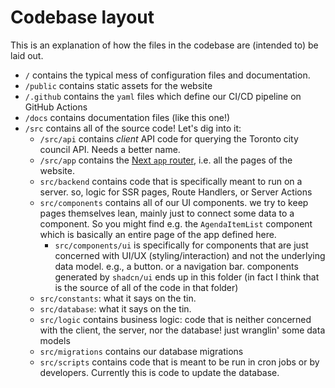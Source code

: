 # Codebase layout

This is an explanation of how the files in the codebase are (intended to) be laid out.

- `/` contains the typical mess of configuration files and documentation.
- `/public` contains static assets for the website
- `/.github` contains the `yaml` files which define our CI/CD pipeline on GitHub Actions
- `/docs` contains documentation files (like this one!)
- `/src` contains all of the source code! Let's dig into it:
  - `/src/api` contains _client_ API code for querying the Toronto city council API. Needs a better name.
  - `/src/app` contains the [Next `app` router](https://nextjs.org/docs/app), i.e. all the pages of the website.
  - `src/backend` contains code that is specifically meant to run on a server. so, logic for SSR pages, Route Handlers, or Server Actions
  - `src/components` contains all of our UI components. we try to keep pages themselves lean, mainly just to connect some data to a component. So you might find e.g. the `AgendaItemList` component which is basically an entire page of the app defined here.
    - `src/components/ui` is specifically for components that are just concerned with UI/UX (styling/interaction) and not the underlying data model. e.g., a button. or a navigation bar. components generated by `shadcn/ui` ends up in this folder (in fact I think that is the source of all of the code in that folder)
  - `src/constants`: what it says on the tin.
  - `src/database`: what it says on the tin.
  - `src/logic` contains business logic: code that is neither concerned with the client, the server, nor the database! just wranglin' some data models
  - `src/migrations` contains our database migrations
  - `src/scripts` contains code that is meant to be run in cron jobs or by developers. Currently this is code to update the database.
